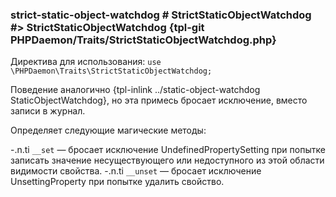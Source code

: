 ### strict-static-object-watchdog # StrictStaticObjectWatchdog #> StrictStaticObjectWatchdog {tpl-git PHPDaemon/Traits/StrictStaticObjectWatchdog.php}

Директива для использования: `use \PHPDaemon\Traits\StrictStaticObjectWatchdog;`

Поведение аналогично {tpl-inlink ../static-object-watchdog StaticObjectWatchdog}, но эта примесь бросает исключение, вместо записи в журнал.

Определяет следующие магические методы:

-.n.ti `__set` — бросает исключение UndefinedPropertySetting при попытке записать значение несуществующего или недоступного из этой области видимости свойства. 
-.n.ti `__unset` — бросает исключение UnsettingProperty при попытке удалить свойство.
